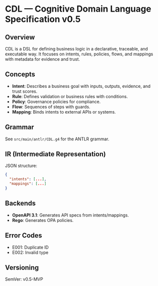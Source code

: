 # CDL — Cognitive Domain Language Specification v0.5

## Overview

CDL is a DSL for defining business logic in a declarative, traceable, and executable way. It focuses on intents, rules, policies, flows, and mappings with metadata for evidence and trust.

## Concepts

- **Intent**: Describes a business goal with inputs, outputs, evidence, and trust scores.
- **Rule**: Defines validation or business rules with conditions.
- **Policy**: Governance policies for compliance.
- **Flow**: Sequences of steps with guards.
- **Mapping**: Binds intents to external APIs or systems.

## Grammar

See `src/main/antlr/CDL.g4` for the ANTLR grammar.

## IR (Intermediate Representation)

JSON structure:
```json
{
  "intents": [...],
  "mappings": [...]
}
```

## Backends

- **OpenAPI 3.1**: Generates API specs from intents/mappings.
- **Rego**: Generates OPA policies.

## Error Codes

- E001: Duplicate ID
- E002: Invalid type

## Versioning

SemVer: v0.5-MVP
